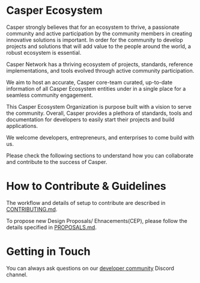 # Casper Ecosystem

Casper strongly believes that for an ecosystem to thrive, a passionate community and active participation by the community members in creating innovative solutions is important. In order for the community to develop projects and solutions that will add value to the people around the world, a robust ecosystem is essential. 

Casper Network has a thriving ecosystem of projects, standards, reference implementations, and tools evolved through active community participation. 

We aim to host an accurate, Casper core-team curated, up-to-date information of all Casper Ecosystem entities under in a single place for a seamless community engagement.

This Casper Ecosystem Organization is purpose built with a vision to serve the community. Overall, Casper provides a plethora of standards, tools and documentation for developers to easily start their projects and build applications. 

We welcome developers, entrepreneurs, and enterprises to come build with us. 

Please check the following sections to understand how you can collaborate and contribute to the success of Casper. 

# How to Contribute & Guidelines

The workflow and details of setup to contribute are described in [CONTRIBUTING.md](https://github.com/casper-ecosystem/.github/edit/main/profile/CONTRIBUTING.md).

To propose new Design Proposals/ Ehnacements(CEP), please follow the details specified in [PROPOSALS.md](https://github.com/casper-ecosystem/.github/edit/main/profile/PROPOSALS.md).

# Getting in Touch

You can always ask questions on our [developer community](https://discordapp.com/channels/615596155992145953/870001325813948416) Discord channel.


